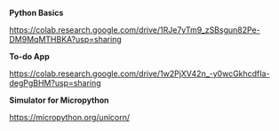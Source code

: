 **Python Basics**

https://colab.research.google.com/drive/1RJe7yTm9_zSBsgun82Pe-DM9MqMTHBKA?usp=sharing

**To-do App**

https://colab.research.google.com/drive/1w2PjXV42n_-y0wcGkhcdfIa-degPgBHM?usp=sharing

**Simulator for Micropython**

https://micropython.org/unicorn/
